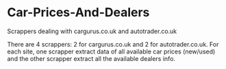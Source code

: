 # Car-Prices-And-Dealers
Scrappers dealing with cargurus.co.uk and autotrader.co.uk

There are 4 scrappers: 2 for cargurus.co.uk and 2 for autotrader.co.uk. For each site, one scrapper extract data of all available car prices (new/used) and the other scrapper extract all the available dealers info.
